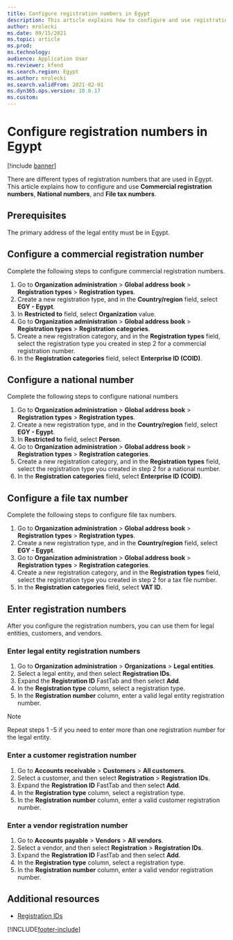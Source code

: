 ```yaml
---
title: Configure registration numbers in Egypt
description: This article explains how to configure and use registration numbers in Egypt.
author: mrolecki
ms.date: 09/15/2021
ms.topic: article
ms.prod: 
ms.technology: 
audience: Application User
ms.reviewer: kfend
ms.search.region: Egypt
ms.author: mrolecki
ms.search.validFrom: 2021-02-01
ms.dyn365.ops.version: 10.0.17
ms.custom: 
---
```


# Configure registration numbers in Egypt

[!include [banner](../../includes/banner.md)]

There are different types of registration numbers that are used in Egypt. This article explains how to configure and use **Commercial registration numbers**, **National numbers**, and **File tax numbers**.

## Prerequisites

The primary address of the legal entity must be in Egypt.

## Configure a commercial registration number

Complete the following steps to configure commercial registration numbers.

1. Go to **Organization administration** > **Global address book** > **Registration types** > **Registration types**.
2. Create a new registration type, and in the **Country/region** field, select **EGY - Egypt**.
3. In **Restricted to** field, select **Organization** value.
4. Go to **Organization administration** > **Global address book** > **Registration types** > **Registration categories**.
5. Create a new registration category, and in the **Registration types** field, select the registration type you created in step 2 for a commercial registration number.
6. In the **Registration categories** field, select **Enterprise ID (COID)**.

## Configure a national number

Complete the following steps to configure national numbers

1. Go to **Organization administration** > **Global address book** > **Registration types** > **Registration types**.
2. Create a new registration type, and in the **Country/region** field, select **EGY - Egypt**.
3. In **Restricted to** field, select **Person**.
4. Go to **Organization administration** > **Global address book** > **Registration types** > **Registration categories**.
5. Create a new registration category, and in the **Registration types** field, select the registration type you created in step 2 for a national number.
6. In the **Registration categories** field, select **Enterprise ID (COID)**.

## Configure a file tax number

Complete the following steps to configure file tax numbers.

1. Go to **Organization administration** > **Global address book** > **Registration types** > **Registration types**.
2. Create a new registration type, and in the **Country/region** field, select **EGY - Egypt**.
3. Go to **Organization administration** > **Global address book** > **Registration types** > **Registration categories**.
4. Create a new registration category, and in the **Registration types** field, select the registration type you created in step 2 for a tax file number.
5. In the **Registration categories** field, select **VAT ID**.

## Enter registration numbers

After you configure the registration numbers, you can use them for legal entities, customers, and vendors.

### Enter legal entity registration numbers

1. Go to **Organization administration** > **Organizations** > **Legal entities**.
2. Select a legal entity, and then select **Registration IDs**.
3. Expand the **Registration ID** FastTab and then select **Add**.
4. In the **Registration type** column, select a registration type.
5. In the **Registration number** column, enter a valid legal entity registration number.

  > [!NOTE]
  > Repeat steps 1 -5 if you need to enter more than one registration number for the legal entity.

### Enter a customer registration number

1. Go to **Accounts receivable** > **Customers** > **All customers**.
2. Select a customer, and then select **Registration** > **Registration IDs**.
3. Expand the **Registration ID** FastTab and then select **Add**.
5. In the **Registration type** column, select a registration type.
6. In the **Registration number** column, enter a valid customer registration number.

### Enter a vendor registration number

1. Go to **Accounts payable** > **Vendors** > **All vendors**.
2. Select a vendor, and then select **Registration** > **Registration IDs**.
3. Expand the **Registration ID** FastTab and then select **Add**.
5. In the **Registration type** column, select a registration type.
6. In the **Registration number** column, enter a valid vendor registration number.


## Additional resources

- [Registration IDs](../europe/emea-registration-ids.md)


[!INCLUDE[footer-include](../../../includes/footer-banner.md)]

